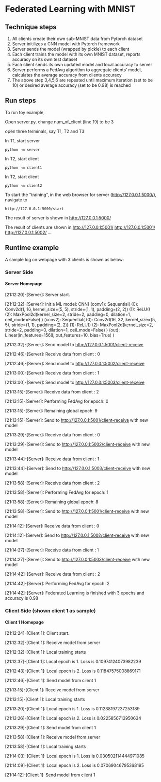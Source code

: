 # Federated Learning with MNIST

## Technique steps
1) All clients create their own sub-MNIST data from Pytorch dataset
2) Server initilizes a CNN model with Pytorch framework
3) Server sends the model (wrapped by pickle) to each client
4) Each client trains the model with its own MNIST dataset, reports accuracy on its own test dataset
5) Each client sends its own updated model and local accuracy to server
6) Server performs a FedAvg algorithm to aggregate clients' model, calculates the average accuracy from clients accuracy
7) The above step 3,4,5,6 are repeated until maximum iteration (set to be 10) or desired average accuracy (set to be 0.98) is reached

## Run steps
To run toy example, 

Open server.py, change num_of_client (line 19) to be 3

open three terminals, say T1, T2 and T3

In T1, start server

```shell
python -m server
```

In T2, start client
```shell
python -m client1
```

In T2, start client
```shell
python -m client2
```

To start the "training", in the web browser for server (http://127.0.0.1:5000/), navigate to 
```
http://127.0.0.1:5000/start
```

The result of server is shown in http://127.0.0.1:5000/

The result of clients are shown in http://127.0.0.1:5001/  http://127.0.0.1:5001/   http://127.0.0.1:5002/ ...


## Runtime example
A sample log on webpage with 3 clients is shown as below:

### Server Side

#### Server Homepage
[21:12:20]-[Server]: Server start.

[21:12:32]-[Server]: Init a ML model: CNN( (conv1): Sequential( (0): Conv2d(1, 16, kernel_size=(5, 5), stride=(1, 1), padding=(2, 2)) (1): ReLU() (2): MaxPool2d(kernel_size=2, stride=2, padding=0, dilation=1, ceil_mode=False) ) (conv2): Sequential( (0): Conv2d(16, 32, kernel_size=(5, 5), stride=(1, 1), padding=(2, 2)) (1): ReLU() (2): MaxPool2d(kernel_size=2, stride=2, padding=0, dilation=1, ceil_mode=False) ) (out): Linear(in_features=1568, out_features=10, bias=True) )

[21:12:32]-[Server]: Send model to http://127.0.0.1:5001/client-receive

[21:12:46]-[Server]: Receive data from client : 0

[21:12:46]-[Server]: Send model to http://127.0.0.1:5002/client-receive

[21:13:00]-[Server]: Receive data from client : 1

[21:13:00]-[Server]: Send model to http://127.0.0.1:5003/client-receive

[21:13:15]-[Server]: Receive data from client : 2

[21:13:15]-[Server]: Performing FedAvg for epoch: 0

[21:13:15]-[Server]: Remaining global epoch: 9

[21:13:15]-[Server]: Send to http://127.0.0.1:5001/client-receive with new model

[21:13:29]-[Server]: Receive data from client : 0

[21:13:29]-[Server]: Send to http://127.0.0.1:5002/client-receive with new model

[21:13:44]-[Server]: Receive data from client : 1

[21:13:44]-[Server]: Send to http://127.0.0.1:5003/client-receive with new model

[21:13:58]-[Server]: Receive data from client : 2

[21:13:58]-[Server]: Performing FedAvg for epoch: 1

[21:13:58]-[Server]: Remaining global epoch: 8

[21:13:58]-[Server]: Send to http://127.0.0.1:5001/client-receive with new model

[21:14:12]-[Server]: Receive data from client : 0

[21:14:12]-[Server]: Send to http://127.0.0.1:5002/client-receive with new model

[21:14:27]-[Server]: Receive data from client : 1

[21:14:27]-[Server]: Send to http://127.0.0.1:5003/client-receive with new model

[21:14:42]-[Server]: Receive data from client : 2

[21:14:42]-[Server]: Performing FedAvg for epoch: 2

[21:14:42]-[Server]: Federated Learning is finished with 3 epochs and accuracy is 0.98


### Client Side (shown client 1 as sample)

#### Client 1 Homepage
[21:12:24]-[Client 1]: Client start.

[21:12:32]-[Client 1]: Receive model from server

[21:12:32]-[Client 1]: Local training starts

[21:12:37]-[Client 1]: Local epoch is 1. Loss is 0.10974124073982239

[21:12:43]-[Client 1]: Local epoch is 2. Loss is 0.11847575008869171

[21:12:46]-[Client 1]: Send model from cilent 1

[21:13:15]-[Client 1]: Receive model from server

[21:13:15]-[Client 1]: Local training starts

[21:13:20]-[Client 1]: Local epoch is 1. Loss is 0.11238197237253189

[21:13:26]-[Client 1]: Local epoch is 2. Loss is 0.0225856713950634

[21:13:29]-[Client 1]: Send model from cilent 1

[21:13:58]-[Client 1]: Receive model from server

[21:13:58]-[Client 1]: Local training starts

[21:14:03]-[Client 1]: Local epoch is 1. Loss is 0.030502114444971085

[21:14:09]-[Client 1]: Local epoch is 2. Loss is 0.07069046795368195

[21:14:12]-[Client 1]: Send model from cilent 1
